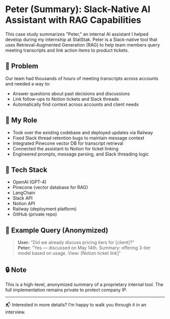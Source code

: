 # Peter (Summary): Slack-Native AI Assistant with RAG Capabilities

This case study summarizes "Peter," an internal AI assistant I helped develop during my internship at StatStak. Peter is a Slack-native tool that uses Retrieval-Augmented Generation (RAG) to help team members query meeting transcripts and link action items to product tickets.

## 🧠 Problem

Our team had thousands of hours of meeting transcripts across accounts and needed a way to:
- Answer questions about past decisions and discussions
- Link follow-ups to Notion tickets and Slack threads
- Automatically find context across accounts and client needs

## 🧰 My Role

- Took over the existing codebase and deployed updates via Railway
- Fixed Slack thread retention bugs to maintain message context
- Integrated Pinecone vector DB for transcript retrieval
- Connected the assistant to Notion for ticket linking
- Engineered prompts, message parsing, and Slack threading logic

## 🔧 Tech Stack

- OpenAI (GPT-4)
- Pinecone (vector database for RAG)
- LangChain
- Slack API
- Notion API
- Railway (deployment platform)
- GitHub (private repo)

## 🧪 Example Query (Anonymized)

> **User:** "Did we already discuss pricing tiers for [client]?"  
> **Peter:** "Yes — discussed on May 14th. Summary: offering 3-tier model based on usage. View: [Notion ticket link]"

## 🔒 Note

This is a high-level, anonymized summary of a proprietary internal tool. The full implementation remains private to protect company IP.

---

📬 Interested in more details? I’m happy to walk you through it in an interview.
